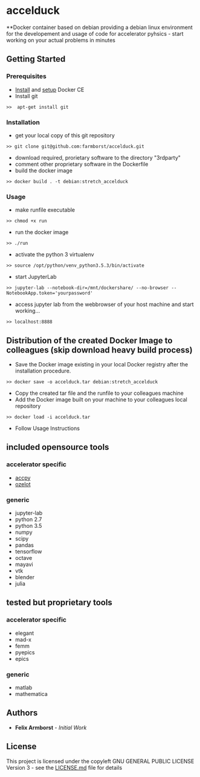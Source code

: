 # accelduck
**Docker container based on debian providing a debian linux environment for the developement and usage of code for accelerator pyhsics - start working on your actual problems in minutes

## Getting Started
### Prerequisites
- [Install](https://docs.docker.com/install/linux/docker-ce/debian/#uninstall-docker-ce) and [setup](https://docs.docker.com/install/linux/linux-postinstall/) Docker CE
- Install git
```
>>  apt-get install git
```

### Installation
- get your local copy of this git repository
```
>> git clone git@github.com:farmborst/accelduck.git
```
- download required, prorietary software to the directory "3rdparty"
- comment other proprietary software in the Dockerfile
- build the docker image
```
>> docker build . -t debian:stretch_accelduck
```

### Usage
- make runfile executable
```
>> chmod +x run 
```
- run the docker image
```
>> ./run
```
- activate the python 3 virtualenv
```
>> source /opt/python/venv_python3.5.3/bin/activate
```
- start JupyterLab

```
>> jupyter-lab --notebook-dir=/mnt/dockershare/ --no-browser --NotebookApp.token='yourpassword' 
```
- access jupyter lab from the webbrowser of your host machine and start working...
```
>> localhost:8888
```

## Distribution of the created Docker Image to colleagues (skip download heavy build process)
- Save the Docker image existing in your local Docker registry after the installation procedure.
```
>> docker save -o accelduck.tar debian:stretch_accelduck
```
- Copy the created tar file and the runfile to your colleagues machine
- Add the Docker image built on your machine to your colleagues local repository
```
>> docker load -i accelduck.tar
```
- Follow Usage Instructions


## included opensource tools
### accelerator specific
- [accpy]()
- [ozelot](https://github.com/trycs/ozelot)
### generic
- jupyter-lab
- python 2.7
- python 3.5
- numpy
- scipy
- pandas
- tensorflow
- octave
- mayavi
- vtk
- blender
- julia

## tested but proprietary tools
### accelerator specific
- elegant
- mad-x
- femm
- pyepics
- epics
### generic
- matlab
- mathematica

## Authors
- **Felix Armborst** - *Initial Work*

## License
This project is licensed under the copyleft GNU GENERAL PUBLIC LICENSE Version 3 - see the [LICENSE.md](LICENSE.md) file for details
